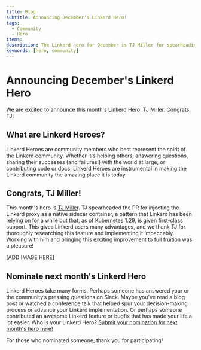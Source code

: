 ```yaml
---
title: Blog
subtitle: Announcing December's Linkerd Hero! 
tags:
  - Community
  - Hero
items:
description: The Linkerd hero for December is TJ Miller for spearheading the PR to inject the Linkerd proxy as a native sidecar container. 
keywords: [hero, community]
---
```


# Announcing December's Linkerd Hero

We are excited to announce this month's Linkerd Hero: TJ Miller. Congrats, TJ!

## What are Linkerd Heroes?

Linkerd Heroes are community members who best represent the spirit of the
Linkerd community. Whether it's helping others, answering questions, sharing
their successes (and failures!) with the world at large, or contributing code
or docs, Linkerd Heroes are instrumental in making the Linkerd community the
amazing place it is today.

## Congrats, TJ Miller!

This month's hero is [TJ Miller](https://www.linkedin.com/in/tj-miller-16b827b0/).
TJ spearheaded the PR for injecting the Linkerd proxy as a native sidecar
container, a pattern that Linkerd has been relying on for a while but that,
as of Kubernetes 1.29, is given first-class support. This gives Linkerd
users many advantages, and we thank TJ for thoroughly researching this
feature and implementing it impeccably. Working with him and bringing this
exciting improvement to full fruition was a pleasure!

[ADD IMAGE HERE]

## Nominate next month's Linkerd Hero

Linkerd Heroes take many forms. Perhaps someone has answered your or the
community’s pressing questions on Slack. Maybe you've read a blog post or
watched a conference talk that helped spur your decision-making process or
advance your Linkerd implementation. Or perhaps someone contributed an
awesome Linkerd feature or bugfix that has made your life a lot easier.
Who is your Linkerd Hero?
[Submit your nomination for next month's hero here!](https://docs.google.com/forms/d/e/1FAIpQLSfNv--UnbbZSzW7J3SbREIMI-HaooyX9im8yLIGB7M_LKT_Fw/viewform?usp=sf_link)

For those who nominated someone, thank you for participating!
